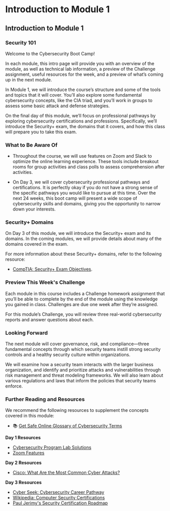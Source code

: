# Introduction to Module 1

## Introduction to Module 1

### Security 101

Welcome to the Cybersecurity Boot Camp! 

In each module, this intro page will provide you with an overview of the module, as well as technical lab information, a preview of the Challenge assignment, useful resources for the week, and a preview of what’s coming up in the next module.

In Module 1, we will introduce the course’s structure and some of the tools and topics that it will cover. You’ll also explore some fundamental cybersecurity concepts, like the CIA triad, and you’ll work in groups to assess some basic attack and defense strategies.

On the final day of this module, we’ll focus on professional pathways by exploring cybersecurity certifications and professions. Specifically, we’ll introduce the Security+ exam, the domains that it covers, and how this class will prepare you to take this exam.

### What to Be Aware Of

* Throughout the course, we will use features on Zoom and Slack to optimize the online learning experience. These tools include breakout rooms for group activities and class polls to assess comprehension after activities.

* On Day 3, we will cover cybersecurity professional pathways and certifications. It is perfectly okay if you do not have a strong sense of the specific pathways you would like to pursue at this time. Over the next 24 weeks, this boot camp will present a wide scope of cybersecurity skills and domains, giving you the opportunity to narrow down your interests.

### Security+ Domains

On Day 3 of this module, we will introduce the Security+ exam and its domains. In the coming modules, we will provide details about many of the domains covered in the exam.

For more information about these Security+ domains, refer to the following resource:
* [CompTIA: Security+ Exam Objectives](https://comptiacdn.azureedge.net/webcontent/docs/default-source/exam-objectives/comptia-security-sy0-601-exam-objectives-(2-0).pdf?sfvrsn=8c5889ff_2).


### Preview This Week's Challenge

Each module in this course includes a Challenge homework assignment that you’ll be able to complete by the end of the module using the knowledge you gained in class. Challenges are due one week after they’re assigned.  

For this module’s Challenge, you will review three real-world cybersecurity reports and answer questions about each. 

### Looking Forward

The next module will cover governance, risk, and compliance&mdash;three fundamental concepts through which security teams instill strong security controls and a healthy security culture within organizations.

We will examine how a security team interacts with the larger business organization, and identify and prioritize attacks and vulnerabilities through risk management and threat modeling frameworks. We will also learn about various regulations and laws that inform the policies that security teams enforce.


### Further Reading and Resources

We recommend the following resources to supplement the concepts covered in this module:

* 📚 [Get Safe Online Glossary of Cybersecurity Terms](https://www.getsafeonline.org/glossary/) 

**Day 1 Resources**

* [Cybersecurity Program Lab Solutions](https://docs.google.com/document/d/1JQBNa1bHrwadHyVK055yTTTTQoT0TgnAVf7oA9eLl3o/edit#) 
* [Zoom Features](https://trilogyed.wistia.com/medias/tpycnx2e34)


**Day 2 Resources**

* [Cisco: What Are the Most Common Cyber Attacks?](https://www.cisco.com/c/en/us/products/security/common-cyberattacks.html) 

**Day 3 Resources**

* [Cyber Seek: Cybersecurity Career Pathway](https://www.cyberseek.org/pathway.html) 
* [Wikipedia: Computer Security Certifications](https://en.wikipedia.org/wiki/List_of_computer_security_certifications) 
* [Paul Jerimy's Security Certification Roadmap](https://pauljerimy.com/security-certification-roadmap/) 

